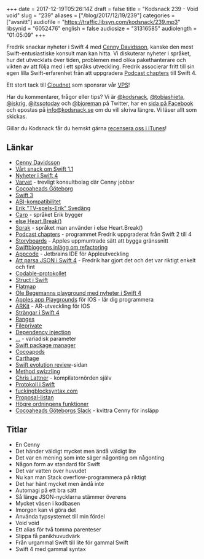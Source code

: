 +++
date = 2017-12-19T05:26:14Z
draft = false
title = "Kodsnack 239 - Void void"
slug = "239"
aliases = ["/blog/2017/12/19/239"]
categories = ["avsnitt"]
audiofile = "https://traffic.libsyn.com/kodsnack/239.mp3"
libsynid = "6052476"
english = false
audiosize = "31316585"
audiolength = "01:05:09"
+++

Fredrik snackar nyheter i Swift 4 med [Cenny Davidsson](https://twitter.com/Cennydavidsson), kanske den mest Swift-entusiastiske konsult man kan hitta. Vi diskuterar nyheter i språket, hur det utvecklats över tiden, problemen med olika pakethanterare och vikten av att följa med i ett språks utveckling. Fredrik associerar fritt till sin egen lilla Swift-erfarenhet från att uppgradera  [Podcast chapters](http://chaptersapp.com/) till Swift 4.

Ett stort tack till [Cloudnet](http://www.cloudnet.se) som sponsrar vår [VPS](http://en.wikipedia.org/wiki/Virtual_private_server)!

Har du kommentarer, frågor eller tips? Vi är [@kodsnack](https://www.twitter.com/kodsnack), [@tobiashieta](https://www.twitter.com/tobiashieta), [@iskrig](https://www.twitter.com/iskrig), [@itssotoday](https://twitter.com/itssotoday) och [@bjoreman](https://www.twitter.com/bjoreman) på Twitter, har en [sida på Facebook](https://www.facebook.com/kodsnack) och epostas på [info@kodsnack.se](mailto:info@kodsnack.se) om du vill skriva längre. Vi läser allt som skickas.

Gillar du Kodsnack får du hemskt gärna [recensera oss i iTunes](http://itunes.apple.com/se/podcast/kodsnack/id561631498?l=en)!

## Länkar ##
* [Cenny Davidsson](https://twitter.com/Cennydavidsson)
* [Vårt snack om Swift 1.1](https://kodsnack.se/91/)
* [Nyheter i Swift 4](https://developer.apple.com/videos/play/wwdc2017/402/)
* [Varvet](https://www.varvet.se/) - trevligt konsultbolag där Cenny jobbar
* [Cocoaheads Göteborg](https://www.meetup.com/cocoaheads-goteborg/)
* [Swift 3](https://swift.org/blog/swift-3-0-released/)
* [ABI-kompatibilitet](https://en.wikipedia.org/wiki/Application_binary_interface)
* [Erik "TV-spels-Erik" Svedäng](https://eriksvedang.com/)
* [Carp](https://github.com/carp-lang/Carp) - språket Erik bygger
* [else Heart.Break()](http://elseheartbreak.com/)
* [Sprak](https://github.com/eriksvedang/Sprak) - språket man använder i else Heart.Break()
* [Podcast chapters](http://chaptersapp.com/) - programmet Fredrik uppgraderat från Swift 2 till 4
* [Storyboards](https://developer.apple.com/library/content/documentation/General/Conceptual/Devpedia-CocoaApp/Storyboard.html) - Apples uppmuntrade sätt att bygga gränssnitt
* [Swiftbloggens inlägg om refactoring](https://swift.org/blog/swift-local-refactoring/)
* [Appcode](https://www.jetbrains.com/objc/) - Jetbrains IDE för Appleutveckling
* [Att parsa JSON i Swift 4](https://benscheirman.com/2017/06/swift-json/) - Fredrik har gjort det och det var riktigt enkelt och fint
* [Codable-protokollet](https://developer.apple.com/documentation/swift/codable)
* [Struct i Swift](https://www.raywenderlich.com/116714/swift-tutorial-introducing-structures)
* [Flatmap](https://www.natashatherobot.com/swift-2-flatmap/)
* [Ole Begemanns playground med nyheter i Swift 4](https://oleb.net/blog/2017/05/whats-new-in-swift-4-playground/)
* [Apples app Playgrounds](https://www.apple.com/swift/playgrounds/) för IOS - lär dig programmera
* [ARKit](https://developer.apple.com/arkit/) - AR-utveckling för IOS
* [Strängar i Swift 4](https://medium.com/@johnsundell/exploring-the-new-string-api-in-swift-4-ce7d2c1cae00)
* [Ranges](https://developer.apple.com/documentation/swift/range)
* [Fileprivate](https://developer.apple.com/library/content/documentation/Swift/Conceptual/Swift_Programming_Language/AccessControl.html)
* [Dependency injection](https://en.wikipedia.org/wiki/Dependency_injection)
* [...](https://developer.apple.com/library/content/documentation/Swift/Conceptual/Swift_Programming_Language/Functions.html#//apple_ref/doc/uid/TP40014097-CH10-ID166) - variadisk parameter
* [Swift package manager](https://swift.org/package-manager/)
* [Cocoapods](https://cocoapods.org/)
* [Carthage](https://github.com/Carthage/Carthage/)
* [Swift evolution review](https://apple.github.io/swift-evolution/)-sidan
* [Method swizzling](http://nshipster.com/method-swizzling/)
* [Chris Lattner](http://www.nondot.org/sabre/) - kompilatornörden själv
* [Protokoll i Swift](https://medium.com/@abhimuralidharan/all-about-protocols-in-swift-11a72d6ea354)
* [fuckingblocksyntax.com](http://fuckingblocksyntax.com/)
* [Proposal-listan](https://github.com/apple/swift-evolution/tree/master/proposals)
* [Högre ordningens funktioner](https://en.wikipedia.org/wiki/Higher-order_function)
* [Cocoaheads Göteborgs Slack](https://cocoaheads-gbg.slack.com/) - kvittra Cenny för insläpp

## Titlar ##
* En Cenny
* Det händer väldigt mycket men ändå väldigt lite
* Det var en mening som inte säger någonting om någonting
* Någon form av standard för Swift
* Det var vatten över huvudet
* Nu kan man Stack overflow-programmera på riktigt
* Det har hänt mycket men ändå inte
* Automagi på ett bra sätt
* Så länge JSON-nycklarna stämmer överens
* Mycket väsen i kodbasen
* Imorgon kan vi göra det
* Använda typsystemet till min fördel
* Void void
* Ett alias för två tomma parenteser
* Slippa få panikhuvudvärk
* Från urgammal Swift till lite för gammal Swift
* Swift 4 med gammal syntax